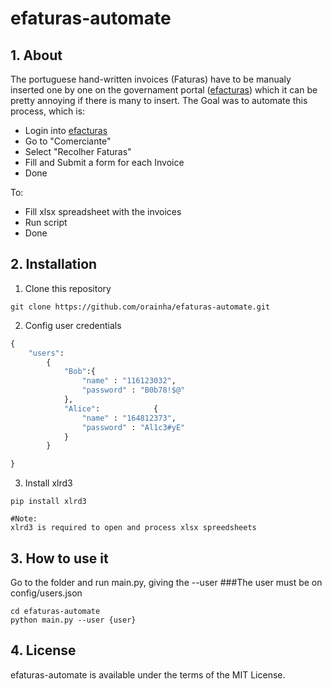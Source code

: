 # efaturas-automate

## 1. About

The portuguese hand-written invoices (Faturas) have to be manualy inserted one by one on the governament portal ([efacturas](https://faturas.portaldasfinancas.gov.pt])) which it can be pretty annoying if there is many to insert.
The Goal was to automate this process, which is:
- Login into [efacturas](https://faturas.portaldasfinancas.gov.pt])
- Go to "Comerciante"
- Select "Recolher Faturas"
- Fill and Submit a form for each Invoice
- Done

To:
- Fill xlsx spreadsheet with the invoices
- Run script
- Done


## 2. Installation

1. Clone this repository
```shell
git clone https://github.com/orainha/efaturas-automate.git
```
2. Config user credentials
```python
{
    "users": 
        {
            "Bob":{
                "name" : "116123032",
                "password" : "B0b78!$@"
            },
            "Alice":            {
                "name" : "164812373",
                "password" : "Al1c3#yE"
            }
        }

}
```

3. Install xlrd3
```shell
pip install xlrd3

#Note:
xlrd3 is required to open and process xlsx spreedsheets
```



## 3. How to use it

Go to the folder and run main.py, giving the --user
###The user must be on config/users.json

```shell
cd efaturas-automate
python main.py --user {user}
```

## 4. License
efaturas-automate is available under the terms of the MIT License.
